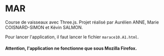 # MAR

Course de vaisseaux avec Three.js.
Projet réalisé par Aurélien ANNE, Marie COISNARD-SIMON et Kévin SALMON.

Pour lancer l'application, il faut lancer le fichier `marace10.A1.html`.
#### Attention, l'application ne fonctionne que sous Mozilla Firefox.
